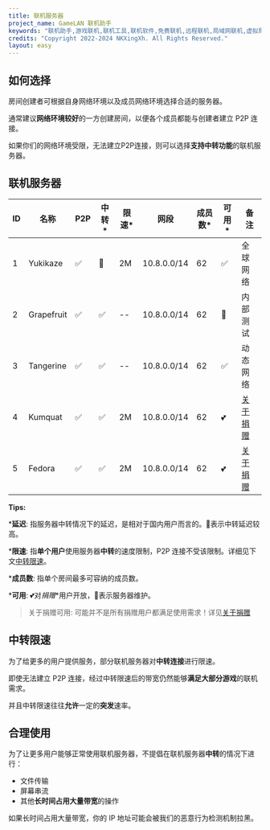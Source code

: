 ```yaml
---
title: 联机服务器
project_name: GameLAN 联机助手
keywords: "联机助手,游戏联机,联机工具,联机软件,免费联机,远程联机,局域网联机,虚拟局域网,MC联机,GameLAN"
credits: "Copyright 2022-2024 NKXingXh. All Rights Reserved."
layout: easy
---
```


## 如何选择

房间创建者可根据自身网络环境以及成员网络环境选择合适的服务器。

通常建议**网络环境较好**的一方创建房间，以便各个成员都能与创建者建立 P2P 连接。

如果你们的网络环境受限，无法建立P2P连接，则可以选择**支持中转功能**的联机服务器。

## 联机服务器

| ID | 名称 | P2P | 中转\* | 限速\* | 网段 | 成员数\* | 可用\* | 备注 |
|----|------|-----|-------|--------|-----|----------|------|-----|
| 1 | Yukikaze | ✅ | 📶 | 2M | 10.8.0.0/14 | 62 | ✅ | 全球网络 |
| 2 | Grapefruit | ✅ | ✅ | -- | 10.8.0.0/14 | 62 | 🔨 | 内部测试 |
| 3 | Tangerine | ✅ | ✅ | -- | 10.8.0.0/14 | 62 | ✅ | 动态网络 |
| 4 | Kumquat | ✅ | ✅ | 2M | 10.8.0.0/14 | 62 | 💕 | [关于捐赠](./sponsor.md) |
| 5 | Fedora | ✅ | ✅ | 2M | 10.8.0.0/14 | 62 | 💕 | [关于捐赠](./sponsor.md) |

**Tips:**

\***延迟**: 指服务器中转情况下的延迟，是相对于国内用户而言的。📶表示中转延迟较高。

\***限速**: 指**单个用户**使用服务器**中转**的速度限制，P2P 连接不受该限制。详细见下文[中转限速](#中转限速)。

\***成员数**: 指单个房间最多可容纳的成员数。

\***可用**: 💕对*捐赠*\*用户开放，🔨表示服务器维护。

> 关于捐赠可用: 可能并不是所有捐赠用户都满足使用需求！详见[关于捐赠](./sponsor.md)

## 中转限速

为了给更多的用户提供服务，部分联机服务器对**中转连接**进行限速。

即使无法建立 P2P 连接，经过中转限速后的带宽仍然能够**满足大部分游戏**的联机需求。

并且中转限速往往**允许**一定的**突发**速率。

## 合理使用

为了让更多用户能够正常使用联机服务器，不提倡在联机服务器**中转**的情况下进行：

 - 文件传输
 - 屏幕串流
 - 其他**长时间占用大量带宽**的操作

如果长时间占用大量带宽，你的 IP 地址可能会被我们的恶意行为检测机制拉黑。
